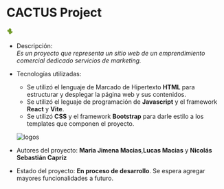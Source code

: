 # CACTUS Project

![logo](/src/assets/cactus-icon.png "Logo Project")

* Descripción:<br>
	*Es un proyecto que representa un sitio web de un emprendimiento comercial dedicado servicios de marketing.*

* Tecnologías utilizadas:<br>
    - Se utilizó el lenguaje de Marcado de Hipertexto **HTML** para estructurar y desplegar la página web y sus contenidos.
	- Se utilizó el leguaje de programación de **Javascript** y el framework **React** y **Vite**.
	- Se utilizó **CSS** y el framework **Bootstrap** para darle estilo a los templates que componen el proyecto.

    ![logos](https://fiverr-res.cloudinary.com/images/q_auto,f_auto/gigs/168570351/original/fe86a10c5f53958c74f92bb8befe4d0c3b6ee10c/do-html-css-javascript-ajax-reactjs-psd-html-jquery.png)


* Autores del proyecto:
	**Maria Jimena Macias**,**Lucas Macias** y **Nicolás Sebastián Capriz**

* Estado del proyecto:
	**En proceso de desarrollo**. Se espera agregar mayores funcionalidades a futuro.